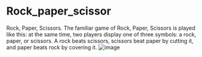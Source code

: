 # Rock_paper_scissor
Rock, Paper, Scissors. The familiar game of Rock, Paper, Scissors is played like this: at the same time, two players display one of three symbols: a rock, paper, or scissors. A rock beats scissors, scissors beat paper by cutting it, and paper beats rock by covering it.
![image](https://github.com/Sabavat-Jayanth-Naik/Rock_paper_scissor/assets/130920035/46ef5d13-3565-4f09-8983-3d3aeaaa036d)
